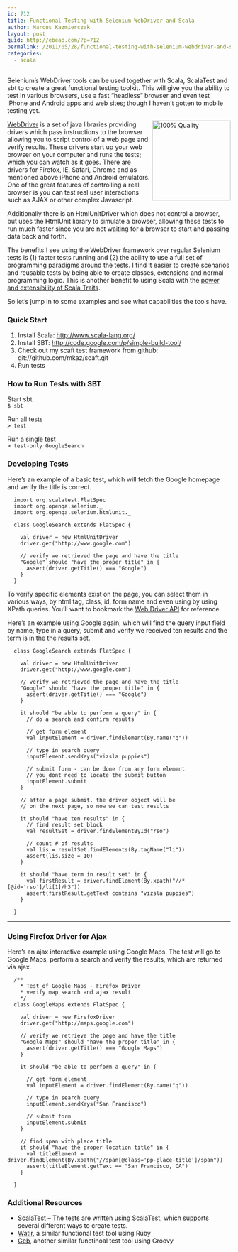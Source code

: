 ```yaml
---
id: 712
title: Functional Testing with Selenium WebDriver and Scala
author: Marcus Kazmierczak
layout: post
guid: http://ebeab.com/?p=712
permalink: /2011/05/28/functional-testing-with-selenium-webdriver-and-scala/
categories:
  - scala
---
```

Selenium&rsquo;s WebDriver tools can be used together with Scala, ScalaTest and sbt to create a great functional testing toolkit. This will give you the ability to test in various browsers, use a fast &ldquo;headless&rdquo; browser and even test iPhone and Android apps and web sites; though I haven&rsquo;t gotten to mobile testing yet.

<img src="https://mkaz.com/img/icon_quality.jpg" alt="100% Quality" title="100% Quality" border="0" width="177" height="180" align="right" /> [WebDriver][1] is a set of java libraries providing drivers which pass instructions to the browser allowing you to script control of a web page and verify results. These drivers start up your web browser on your computer and runs the tests; which you can watch as it goes. There are drivers for Firefox, IE, Safari, Chrome and as mentioned above iPhone and Android emulators. One of the great features of controlling a real browser is you can test real user interactions such as AJAX or other complex Javascript.

Additionally there is an HtmlUnitDriver which does not control a browser, but uses the HtmlUnit library to simulate a browser, allowing these tests to run much faster since you are not waiting for a browser to start and passing data back and forth.

The benefits I see using the WebDriver framework over regular Selenium tests is (1) faster tests running and (2) the ability to use a full set of programming paradigms around the tests. I find it easier to create scenarios and reusable tests by being able to create classes, extensions and normal programming logic. This is another benefit to using Scala with the [power and extensibility of Scala Traits][2].

So let&rsquo;s jump in to some examples and see what capabilities the tools have.

### Quick Start

  1. Install Scala: <http://www.scala-lang.org/>
  2. Install SBT: <http://code.google.com/p/simple-build-tool/>
  3. Check out my scaft test framework from github: git://github.com/mkaz/scaft.git
  4. Run tests

<div id="divider">
</div>

### How to Run Tests with SBT

Start sbt  
`$ sbt`

Run all tests  
`> test`

Run a single test  
`> test-only GoogleSearch`

<div id="divider">
</div>

### Developing Tests

Here&rsquo;s an example of a basic test, which will fetch the Google homepage and verify the title is correct.

<pre><code class="scala">  import org.scalatest.FlatSpec
  import org.openqa.selenium._
  import org.openqa.selenium.htmlunit._

  class GoogleSearch extends FlatSpec {

    val driver = new HtmlUnitDriver
    driver.get("http://www.google.com")

    // verify we retrieved the page and have the title
    "Google" should "have the proper title" in {
      assert(driver.getTitle() === "Google")
    }
  }
</code></pre>

To verify specific elements exist on the page, you can select them in various ways, by html tag, class, id, form name and even using by using XPath queries. You&rsquo;ll want to bookmark the [Web Driver API][3] for reference.

Here&rsquo;s an example using Google again, which will find the query input field by name, type in a query, submit and verify we received ten results and the term is in the the results set.

<pre><code class="scala">  class GoogleSearch extends FlatSpec {

    val driver = new HtmlUnitDriver
    driver.get("http://www.google.com")

    // verify we retrieved the page and have the title
    "Google" should "have the proper title" in {
      assert(driver.getTitle() === "Google")
    }

    it should "be able to perform a query" in {
      // do a search and confirm results

      // get form element
      val inputElement = driver.findElement(By.name("q"))

      // type in search query
      inputElement.sendKeys("vizsla puppies")

      // submit form - can be done from any form element
      // you dont need to locate the submit button
      inputElement.submit
    }

    // after a page submit, the driver object will be
    // on the next page, so now we can test results

    it should "have ten results" in {
      // find result set block
      val resultSet = driver.findElementById("rso")

      // count # of results
      val lis = resultSet.findElements(By.tagName("li"))
      assert(lis.size = 10)
    }

    it should "have term in result set" in {
      val firstResult = driver.findElement(By.xpath("//*[@id='rso']/li[1]/h3"))
      assert(firstResult.getText contains "vizsla puppies")
    }

  }
</code></pre>

* * *

### Using Firefox Driver for Ajax

Here&rsquo;s an ajax interactive example using Google Maps. The test will go to Google Maps, perform a search and verify the results, which are returned via ajax.

<pre><code class="scala">  /**
    * Test of Google Maps - Firefox Driver
    * verify map search and ajax result
    */
  class GoogleMaps extends FlatSpec {

    val driver = new FirefoxDriver
    driver.get("http://maps.google.com")

    // verify we retrieve the page and have the title
    "Google Maps" should "have the proper title" in {
      assert(driver.getTitle() === "Google Maps")
    }

    it should "be able to perform a query" in {

      // get form element
      val inputElement = driver.findElement(By.name("q"))

      // type in search query
      inputElement.sendKeys("San Francisco")

      // submit form
      inputElement.submit
    }

    // find span with place title
    it should "have the proper location title" in {
      val titleElement = driver.findElement(By.xpath("//span[@class='pp-place-title']/span"))
      assert(titleElement.getText == "San Francisco, CA")
    }

  }
</code></pre>

### Additional Resources

  * [ScalaTest][4] &#8211; The tests are written using ScalaTest, which supports several different ways to create tests.
  * [Watir][5], a similar functional test tool using Ruby
  * [Geb][6], another similar functinoal test tool using Groovy

 [1]: http://code.google.com/p/selenium/
 [2]: http://www.ibm.com/developerworks/java/library/j-scala04298/index.html
 [3]: http://selenium.googlecode.com/svn/trunk/docs/api/java/index.html
 [4]: http://www.scalatest.org/
 [5]: http://watir.com/
 [6]: http://geb.codehaus.org/
